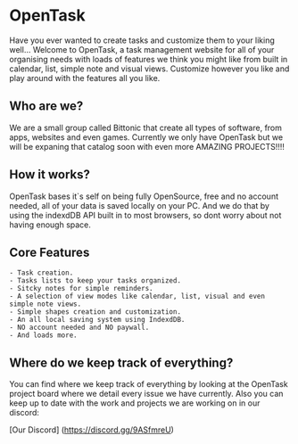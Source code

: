 # OpenTask

Have you ever wanted to create tasks and customize them to your liking well...
Welcome to OpenTask, a task management website for all of your organising needs with loads of features we think you might like from built in calendar, list, simple note and visual views.
Customize however you like and play around with the features all you like.

## Who are we?

We are a small group called Bittonic that create all types of software, from apps, websites and even games. Currently we only have OpenTask but we will be expaning that catalog soon with even more AMAZING PROJECTS!!!!

## How it works?

OpenTask bases it`s self on being fully OpenSource, free and no account needed, all of your data is saved locally on your PC. And we do that by using the indexdDB API built in to most browsers, so dont worry about not having enough space.

## Core Features

    - Task creation.
    - Tasks lists to keep your tasks organized.
    - Sitcky notes for simple reminders.
    - A selection of view modes like calendar, list, visual and even simple note views.
    - Simple shapes creation and customization.
    - An all local saving system using IndexdDB.
    - NO account needed and NO paywall.
    - And loads more.

## Where do we keep track of everything?

You can find where we keep track of everything by looking at the OpenTask project board where we detail every issue we have currently.
Also you can keep up to date with the work and projects we are working on in our discord:

[Our Discord] (https://discord.gg/9ASfmreU)




